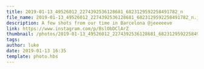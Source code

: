 ```yaml
---
title: 2019-01-13_49526012_2274392536128681_6823129592258491782_n
file_name: 2019-01-13_49526012_2274392536128681_6823129592258491782_n.jpg
description: A few shots from our time in Barcelona @jeeeeeve
link: https://www.instagram.com/p/BslObDClArZ
thumbnail: /photos/2019-01-13_49526012_2274392536128681_6823129592258491782_n/2019-01-13_49526012_2274392536128681_6823129592258491782_n.jpg
tags: 
author: luke
date: 2019-01-13 16:35
template: photo.hbs
---
```

